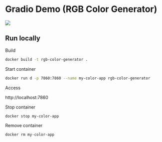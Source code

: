 # Gradio Demo (RGB Color Generator)

![](./doc/sceenshot.jpg)

## Run locally

Build

```bash
docker build -t rgb-color-generator .
```

Start container

```bash
docker run d -p 7860:7860 --name my-color-app rgb-color-generator
```

Access

http://localhost:7860

Stop container

```bash
docker stop my-color-app
```

Remove container

```bash
docker rm my-color-app
```
